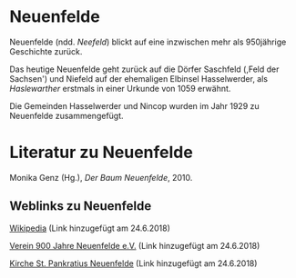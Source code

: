 # Neuenfelde

Neuenfelde (ndd. *Neefeld*) blickt auf eine inzwischen mehr als 950jährige Geschichte
zurück.

Das heutige Neuenfelde geht zurück auf die Dörfer Saschfeld (,Feld der Sachsen') und Niefeld
auf der ehemaligen Elbinsel Hasselwerder, als *Haslewarther* erstmals in
einer Urkunde von 1059 erwähnt.

Die Gemeinden Hasselwerder und Nincop wurden im Jahr 1929 zu Neuenfelde zusammengefügt.

# Literatur zu Neuenfelde

Monika Genz (Hg.), *Der Baum Neuenfelde*, 2010.

## Weblinks zu Neuenfelde
[Wikipedia](https://de.wikipedia.org/wiki/Hamburg-Neuenfelde) (Link hinzugefügt am 24.6.2018)

[Verein 900 Jahre Neuenfelde e.V.](http://900jahreneuenfelde.de/) (Link hinzugefügt am 24.6.2018)

[Kirche St. Pankratius Neuenfelde](https://kirchesuederelbe.de/neuenfelde/) (Link hinzugefügt am 24.6.2018)
